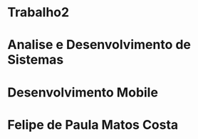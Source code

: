 # Trabalho2

# Analise e Desenvolvimento de Sistemas
# Desenvolvimento Mobile
# Felipe de Paula Matos Costa

